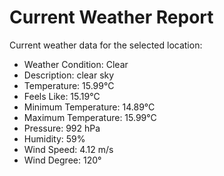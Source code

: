 # Current Weather Report
Current weather data for the selected location:
- Weather Condition: Clear
- Description: clear sky
- Temperature: 15.99°C
- Feels Like: 15.19°C
- Minimum Temperature: 14.89°C
- Maximum Temperature: 15.99°C
- Pressure: 992 hPa
- Humidity: 59%
- Wind Speed: 4.12 m/s
- Wind Degree: 120°
